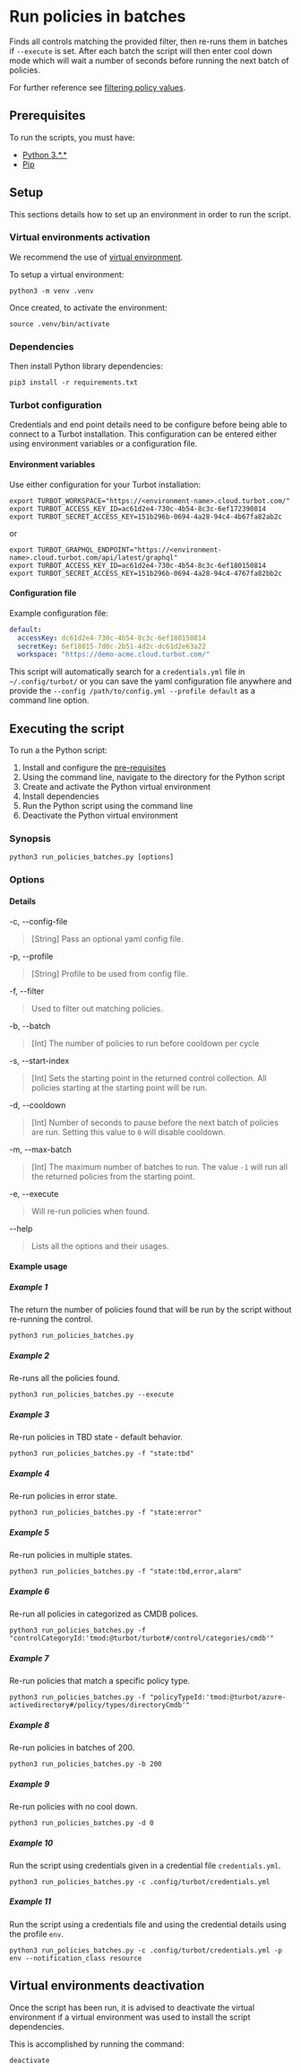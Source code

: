 # Run policies in batches

Finds all controls matching the provided filter, then re-runs them in batches if `--execute` is set.
After each batch the script will then enter cool down mode which will wait a number of seconds before running the 
next batch of policies.

For further reference see [filtering policy values](https://turbot.com/v5/docs/reference/filter/policies#filtering-policy-values).

## Prerequisites

To run the scripts, you must have:

- [Python 3.\*.\*](https://www.python.org/downloads/)
- [Pip](https://pip.pypa.io/en/stable/installing/)

## Setup

This sections details how to set up an environment in order to run the script.

### Virtual environments activation

We recommend the use of [virtual environment](https://docs.python.org/3/library/venv.html).

To setup a virtual environment:

```shell
python3 -m venv .venv
```

Once created, to activate the environment:

```shell
source .venv/bin/activate
```

### Dependencies

Then install Python library dependencies:

```shell
pip3 install -r requirements.txt
```

### Turbot configuration

Credentials and end point details need to be configure before being able to connect to a Turbot installation.
This configuration can be entered either using environment variables or a configuration file.

#### Environment variables

Use either configuration for your Turbot installation:

```shell
export TURBOT_WORKSPACE="https://<environment-name>.cloud.turbot.com/"
export TURBOT_ACCESS_KEY_ID=ac61d2e4-730c-4b54-8c3c-6ef172390814
export TURBOT_SECRET_ACCESS_KEY=151b296b-0694-4a28-94c4-4b67fa82ab2c
```

or

```shell
export TURBOT_GRAPHQL_ENDPOINT="https://<environment-name>.cloud.turbot.com/api/latest/graphql"
export TURBOT_ACCESS_KEY_ID=ac61d2e4-730c-4b54-8c3c-6ef180150814
export TURBOT_SECRET_ACCESS_KEY=151b296b-0694-4a28-94c4-4767fa82bb2c
```

#### Configuration file

Example configuration file:

```yaml
default:
  accessKey: dc61d2e4-730c-4b54-8c3c-6ef180150814
  secretKey: 6ef18015-7d0c-2b51-4d2c-dc61d2e63a22
  workspace: "https://demo-acme.cloud.turbot.com/"
```

This script will automatically search for a `credentials.yml` file in `~/.config/turbot/` or you can save the yaml configuration file anywhere and provide the `--config /path/to/config.yml --profile default` as a command line option.

## Executing the script

To run a the Python script:

1. Install and configure the [pre-requisites](#pre-requisites)
1. Using the command line, navigate to the directory for the Python script
1. Create and activate the Python virtual environment
1. Install dependencies
1. Run the Python script using the command line
1. Deactivate the Python virtual environment

### Synopsis

```shell
python3 run_policies_batches.py [options]
```

### Options

#### Details

-c, --config-file

> [String] Pass an optional yaml config file.

-p, --profile

> [String] Profile to be used from config file.

-f, --filter

> Used to filter out matching policies.

-b, --batch

> [Int] The number of policies to run before cooldown per cycle

-s, --start-index

> [Int] Sets the starting point in the returned control collection. All policies starting at the starting point will be run.

-d, --cooldown

> [Int] Number of seconds to pause before the next batch of policies are run. Setting this value to `0` will disable cooldown.

-m, --max-batch

> [Int] The maximum number of batches to run. The value `-1` will run all the returned policies from the starting point.

-e, --execute

> Will re-run policies when found.

--help

> Lists all the options and their usages.

#### Example usage

##### Example 1

The return the number of policies found that will be run by the script without re-running the control.

```shell
python3 run_policies_batches.py 
```

##### Example 2

Re-runs all the policies found.

```shell
python3 run_policies_batches.py --execute
```

##### Example 3

Re-run policies in TBD state - default behavior.

```shell
python3 run_policies_batches.py -f "state:tbd"
```

##### Example 4

Re-run policies in error state.

```shell
python3 run_policies_batches.py -f "state:error"
```

##### Example 5

Re-run policies in multiple states.

```shell
python3 run_policies_batches.py -f "state:tbd,error,alarm"
```

##### Example 6

Re-run all policies in categorized as CMDB polices.

```shell
python3 run_policies_batches.py -f "controlCategoryId:'tmod:@turbot/turbot#/control/categories/cmdb'"
```

##### Example 7

Re-run policies that match a specific policy type.

```shell
python3 run_policies_batches.py -f "policyTypeId:'tmod:@turbot/azure-activedirectory#/policy/types/directoryCmdb'"
```

##### Example 8

Re-run policies in batches of 200.

```shell
python3 run_policies_batches.py -b 200
```

##### Example 9

Re-run policies with no cool down.

```shell
python3 run_policies_batches.py -d 0
```

##### Example 10

Run the script using credentials given in a credential file `credentials.yml`.

```shell
python3 run_policies_batches.py -c .config/turbot/credentials.yml
```

##### Example 11

Run the script using a credentials file and using the credential details using the profile `env`.

```shell
python3 run_policies_batches.py -c .config/turbot/credentials.yml -p env --notification_class resource
```

## Virtual environments deactivation

Once the script has been run, it is advised to deactivate the virtual environment if a virtual environment was used
to install the script dependencies.

This is accomplished by running the command:

```shell
deactivate
```
